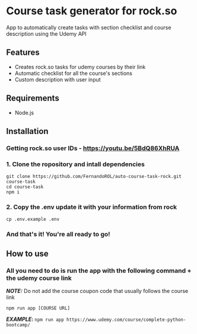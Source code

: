 # Course task generator for rock.so

App to automatically create tasks with section checklist and course description using the Udemy API

## Features 

- Creates rock.so tasks for udemy courses by their link
- Automatic checklist for all the course's sections
- Custom description with user input

## Requirements

- Node.js

## Installation

### Getting rock.so user IDs - https://youtu.be/5BdQ86XhRUA

### 1. Clone the ropository and intall dependencies

```
git clone https://github.com/FernandoROL/auto-course-task-rock.git course-task
cd course-task
npm i
```

### 2. Copy the .env update it with your information from rock

```
cp .env.example .env
```

### And that's it! You're all ready to go!

## How to use

### All you need to do is run the app with the following command + the udemy course link

 **_NOTE:_** Do not add the course coupon code that usually follows the course link

```
npm run app [COURSE URL]
```

**_EXAMPLE_:**  ```npm run app https://www.udemy.com/course/complete-python-bootcamp/```

